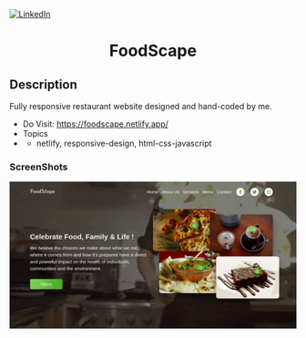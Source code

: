 [![LinkedIn][linkedin-shield]][linkedin-url]

<h1 align="center">FoodScape</h1>

## Description
Fully responsive restaurant website designed and hand-coded by me.

- Do Visit: https://foodscape.netlify.app/
- Topics
- - netlify, responsive-design, html-css-javascript

### ScreenShots
![alt text](assets/img/rec-min.gif "GIF Image")

<!-- MARKDOWN LINKS & IMAGES -->
<!-- https://www.markdownguide.org/basic-syntax/#reference-style-links -->
[linkedin-shield]: https://img.shields.io/badge/-LinkedIn-black.svg?style=for-the-badge&logo=linkedin&colorB=555
[linkedin-url]: https://www.linkedin.com/in/shyam-bodke/
